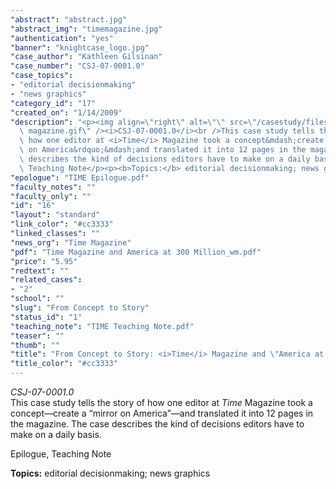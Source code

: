 ```yaml
---
"abstract": "abstract.jpg"
"abstract_img": "timemagazine.jpg"
"authentication": "yes"
"banner": "knightcase_logo.jpg"
"case_author": "Kathleen Gilsinan"
"case_number": "CSJ-07-0001.0"
"case_topics":
- "editorial decisionmaking"
- "news graphics"
"category_id": "17"
"created_on": "1/14/2009"
"description": "<p><img align=\"right\" alt=\"\" src=\"/casestudy/files/photos/243/time\
  \ magazine.gif\" /><i>CSJ-07-0001.0</i><br />This case study tells the story of\
  \ how one editor at <i>Time</i> Magazine took a concept&mdash;create a &ldquo;mirror\
  \ on America&rdquo;&mdash;and translated it into 12 pages in the magazine. The case\
  \ describes the kind of decisions editors have to make on a daily basis.</p><p>Epilogue,\
  \ Teaching Note</p><p><b>Topics:</b> editorial decisionmaking; news graphics</p>"
"epologue": "TIME Epilogue.pdf"
"faculty_notes": ""
"faculty_only": ""
"id": "16"
"layout": "standard"
"link_color": "#cc3333"
"linked_classes": ""
"news_org": "Time Magazine"
"pdf": "Time Magazine and America at 300 Million_wm.pdf"
"price": "5.95"
"redtext": ""
"related_cases":
- "2"
"school": ""
"slug": "From Concept to Story"
"status_id": "1"
"teaching_note": "TIME Teaching Note.pdf"
"teaser": ""
"thumb": ""
"title": "From Concept to Story: <i>Time</i> Magazine and \"America at 300 Million\""
"title_color": "#cc3333"
---
```

<p><img align="right" alt="" src="/casestudy/files/photos/243/time magazine.gif" /><i>CSJ-07-0001.0</i><br />This case study tells the story of how one editor at <i>Time</i> Magazine took a concept&mdash;create a &ldquo;mirror on America&rdquo;&mdash;and translated it into 12 pages in the magazine. The case describes the kind of decisions editors have to make on a daily basis.</p><p>Epilogue, Teaching Note</p><p><b>Topics:</b> editorial decisionmaking; news graphics</p>
